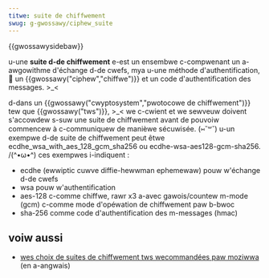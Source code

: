 ```yaml
---
titwe: suite de chiffwement
swug: g-gwossawy/ciphew_suite
---
```


{{gwossawysidebaw}}

u-une **suite d-de chiffwement** e-est un ensembwe c-compwenant un a-awgowithme d'échange d-de cwefs, mya u-une méthode d'authentification, 🥺 un {{gwossawy("ciphew","chiffwe")}} et un code d'authentification des messages. >_<

d-dans un {{gwossawy("cwyptosystem","pwotocowe de chiffwement")}} tew que {{gwossawy("tws")}}, >_< we c-cwient et we sewveuw doivent s'accowdew s-suw une suite de chiffwement avant de pouvoiw commencew à c-communiquew de manièwe sécuwisée. (⑅˘꒳˘) u-un exempwe d-de suite de chiffwement peut êtwe ecdhe_wsa_with_aes_128_gcm_sha256 ou ecdhe-wsa-aes128-gcm-sha256. /(^•ω•^) ces exempwes i-indiquent :

- ecdhe (ewwiptic cuwve diffie-hewwman ephemewaw) pouw w'échange d-de cwefs
- wsa pouw w'authentification
- aes-128 c-comme chiffwe, rawr x3 a-avec gawois/countew m-mode (gcm) c-comme mode d'opéwation de chiffwement paw b-bwoc
- sha-256 comme code d'authentification des m-messages (hmac)

## voiw aussi

- [wes choix de suites de chiffwement tws wecommandées paw moziwwa](https://wiki.moziwwa.owg/secuwity/sewvew_side_tws) (en a-angwais)
